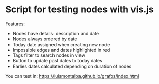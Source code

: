 # Script for testing nodes with vis.js

Features:

* Nodes have details: description and date
* Nodes always ordered by date
* Today date assigned when creating new node
* Impossible edges and dates highlighted in red
* Tags filter to search nodes in view
* Button to update past dates to today dates
* Earlies dates calculated depending on duration of nodes

You can test in:
<https://luismontalba.github.io/grafos/index.html>

